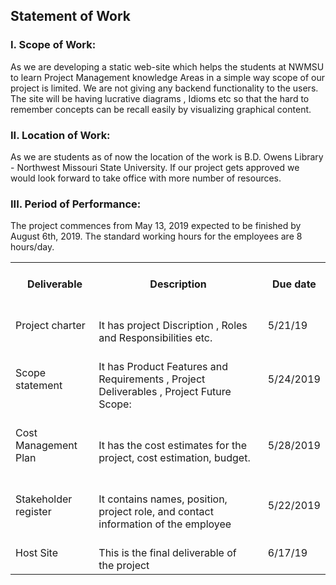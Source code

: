 ##  Statement of Work 
### I.	Scope of Work:
As we are developing a static web-site which helps the students at NWMSU to learn Project Management knowledge Areas in a simple way scope of our project is limited. We are not giving any backend functionality to the users. The site will be having lucrative diagrams , Idioms etc so that the hard to remember concepts can be recall easily by visualizing graphical content. 

### II.	Location of Work:

As we are students as of now the location of the work is B.D. Owens Library - Northwest Missouri State University. If our project gets approved we would look forward to take office with more number of resources.

### III.	Period of Performance:
The project commences from May 13, 2019 expected to be finished by August 6th, 2019. The standard working hours for the employees are 8 hours/day. 

<table class="tg">
  <tr>
    <th class="tg-s6z2"><br>&nbsp;&nbsp;Deliverable<br>&nbsp;&nbsp;</th>
    <th class="tg-s6z2"><br>&nbsp;&nbsp;Description<br>&nbsp;&nbsp;</th>
    <th class="tg-s6z2"><br>&nbsp;&nbsp;Due date<br>&nbsp;&nbsp;</th>
  </tr>
  <tr>
    <td class="tg-baqh"><br>Project charter<br>&nbsp;&nbsp;</td>
    <td class="tg-0lax"><br>  It has project Discription , Roles and Responsibilities etc. <br>  </td>
    <td class="tg-baqh"><br>&nbsp;&nbsp;5/21/19<br>&nbsp;&nbsp;</td>
  </tr>
  <tr>
    <td class="tg-s6z2"><br>Scope statement<br>&nbsp;&nbsp;</td>
    <td class="tg-s268"><br>  It has Product Features and Requirements , Project Deliverables , Project Future Scope:<br>  </td>
    <td class="tg-s6z2"><br>&nbsp;&nbsp;5/24/2019<br>&nbsp;&nbsp;</td>
  </tr>

   <tr>
    <td class="tg-s6z2"><br>Cost Management Plan<br>&nbsp;&nbsp;</td>
    <td class="tg-s6z2"><br>  It has the cost estimates for the project, cost estimation, budget.<br>  </td>
    <td class="tg-s6z2"><br>&nbsp;&nbsp;5/28/2019<br>&nbsp;&nbsp;</td>
  </tr>

  <tr>
    <td class="tg-s6z2"><br>Stakeholder register<br>&nbsp;&nbsp;</td>
    <td class="tg-s6z2"><br>  It contains names, position, project role, and contact information of the employee<br>  </td>
    <td class="tg-s6z2"><br>&nbsp;&nbsp;5/22/2019<br>&nbsp;&nbsp;</td>
  </tr>

 <tr>
    <td class="tg-s6z2"><br>Host Site<br>&nbsp;&nbsp;</td>
    <td class="tg-s6z2"><br>  This is the final deliverable of the project<br>  </td>
    <td class="tg-s6z2"><br>&nbsp;&nbsp;6/17/19
<br>&nbsp;&nbsp;</td>
  </tr>